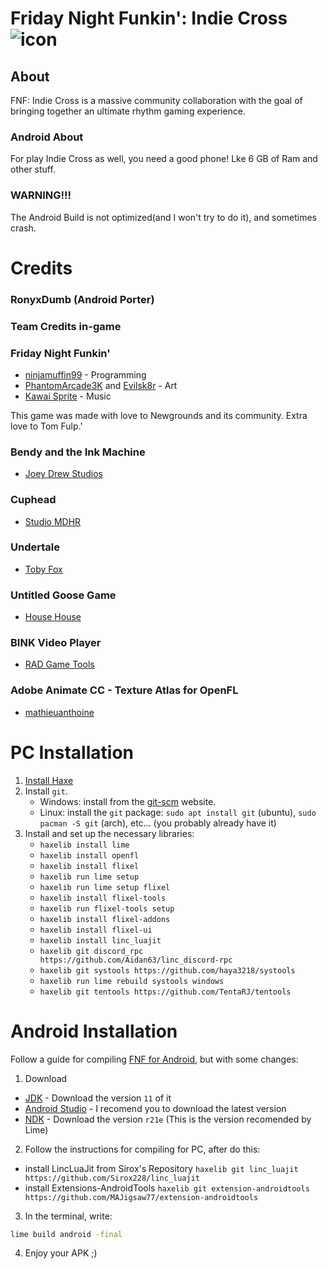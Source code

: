 # Friday Night Funkin': Indie Cross ![icon](assets/compileData/icon32.png)
## About
FNF: Indie Cross is a massive community collaboration with the goal of bringing together an ultimate rhythm gaming experience.

### Android About
For play Indie Cross as well, you need a good phone!
Lke 6 GB of Ram and other stuff.

<!--
### Android Gameplay
![preview](.github/PreviewStuff/mobizen_20230104_214737.mp4) -->

### WARNING!!! 
The Android Build is not optimized(and I won't try to do it), and sometimes crash.

# Credits
### RonyxDumb (Android Porter)
### Team Credits in-game

### Friday Night Funkin'
 - [ninjamuffin99](https://twitter.com/ninja_muffin99) - Programming
 - [PhantomArcade3K](https://twitter.com/phantomarcade3k) and [Evilsk8r](https://twitter.com/evilsk8r) - Art
 - [Kawai Sprite](https://twitter.com/kawaisprite) - Music

This game was made with love to Newgrounds and its community. Extra love to Tom Fulp.'

### Bendy and the Ink Machine
 - [Joey Drew Studios](https://twitter.com/joeydrewstu)

### Cuphead
 - [Studio MDHR](https://twitter.com/studiomdhr)

### Undertale
 - [Toby Fox](https://twitter.com/tobyfox)

### Untitled Goose Game
 - [House House](https://twitter.com/house_house_)

### BINK Video Player
 - [RAD Game Tools](http://www.radgametools.com/)

### Adobe Animate CC - Texture Atlas for OpenFL
 - [mathieuanthoine](https://github.com/mathieuanthoine)


# PC Installation
1. [Install Haxe](https://haxe.org/download)
2. Install `git`.
	- Windows: install from the [git-scm](https://git-scm.com/downloads) website.
	- Linux: install the `git` package: `sudo apt install git` (ubuntu), `sudo pacman -S git` (arch), etc... (you probably already have it)
3. Install and set up the necessary libraries:
	- `haxelib install lime`
	- `haxelib install openfl`
	- `haxelib install flixel`
	- `haxelib run lime setup`
	- `haxelib run lime setup flixel`
	- `haxelib install flixel-tools`
	- `haxelib run flixel-tools setup`
	- `haxelib install flixel-addons`
	- `haxelib install flixel-ui`
	- `haxelib install linc_luajit`
	- `haxelib git discord_rpc https://github.com/Aidan63/linc_discord-rpc`
	- `haxelib git systools https://github.com/haya3218/systools`
	- `haxelib run lime rebuild systools windows`
	- `haxelib git tentools https://github.com/TentaRJ/tentools`
	
# Android Installation
Follow a guide for compiling [FNF for Android](https://github.com/RonyxDumb/FNF-Android-Porting-Guide), but with some changes:
1. Download
* [JDK](https://www.oracle.com/java/technologies/javase/javase-jdk8-downloads.html) - Download the version `11` of it
* [Android Studio](https://developer.android.com/studio) - I recomend you to download the latest version
* [NDK](https://developer.android.com/ndk/downloads/older_releases?hl=fi) - Download the version  `r21e` (This is the version recomended by Lime)

2. Follow the instructions for compiling for PC, after do this:
- install LincLuaJit from Sirox's Repository
  `haxelib git linc_luajit https://github.com/Sirox228/linc_luajit`
- install Extensions-AndroidTools 
  `haxelib git extension-androidtools https://github.com/MAJigsaw77/extension-androidtools`
  
 3. In the terminal, write:
 ```cmd
 lime build android -final
 ```
 
 4. Enjoy your APK ;)
  
